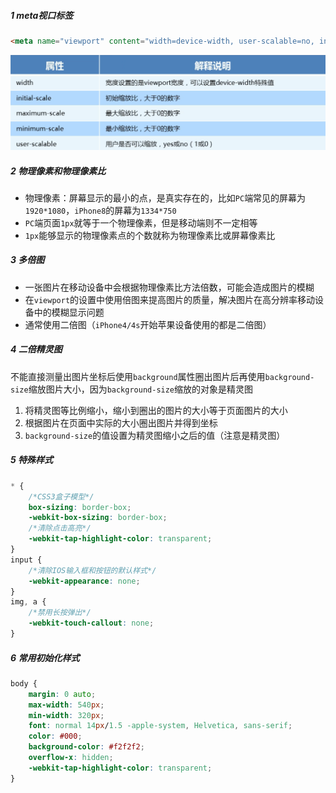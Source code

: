 ##### 1 meta视口标签

```html
<meta name="viewport" content="width=device-width, user-scalable=no, initial-scale=1.0, maximum-scale=1.0, minimum-scale=1.0">
```

![image-20210911013421468](.img/image-20210911013421468.png)

##### 2 物理像素和物理像素比

- 物理像素：屏幕显示的最小的点，是真实存在的，比如`PC`端常见的屏幕为`1920*1080`，`iPhone8`的屏幕为`1334*750`
- `PC`端页面`1px`就等于一个物理像素，但是移动端则不一定相等
- `1px`能够显示的物理像素点的个数就称为物理像素比或屏幕像素比

##### 3 多倍图

- 一张图片在移动设备中会根据物理像素比方法倍数，可能会造成图片的模糊
- 在`viewport`的设置中使用倍图来提高图片的质量，解决图片在高分辨率移动设备中的模糊显示问题
- 通常使用二倍图（`iPhone4/4s`开始苹果设备使用的都是二倍图）

##### 4 二倍精灵图

不能直接测量出图片坐标后使用`background`属性圈出图片后再使用`background-size`缩放图片大小，因为`background-size`缩放的对象是精灵图

1. 将精灵图等比例缩小，缩小到圈出的图片的大小等于页面图片的大小
2. 根据图片在页面中实际的大小圈出图片并得到坐标
3. `background-size`的值设置为精灵图缩小之后的值（注意是精灵图）

##### 5 特殊样式

```css
* {
    /*CSS3盒子模型*/
    box-sizing: border-box;
    -webkit-box-sizing: border-box;
    /*清除点击高亮*/
    -webkit-tap-highlight-color: transparent;
}
input {
    /*清除IOS输入框和按钮的默认样式*/
    -webkit-appearance: none;
}
img, a {
    /*禁用长按弹出*/
    -webkit-touch-callout: none;
}
```

##### 6 常用初始化样式

```css
body {
    margin: 0 auto;
    max-width: 540px;
    min-width: 320px;
    font: normal 14px/1.5 -apple-system, Helvetica, sans-serif;
    color: #000;
    background-color: #f2f2f2;
    overflow-x: hidden;
    -webkit-tap-highlight-color: transparent;
}
```

